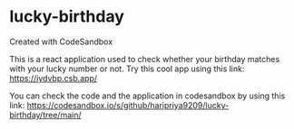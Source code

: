 # lucky-birthday
Created with CodeSandbox

This is a react application used to check whether your birthday matches with your lucky number or not. Try this cool app using this link: 
https://iydvbp.csb.app/

You can check the code and the application in codesandbox by using this link: https://codesandbox.io/s/github/haripriya9209/lucky-birthday/tree/main/
